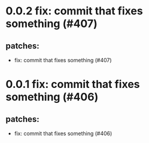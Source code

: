 # 0.0.2 fix: commit that fixes something (#407)

## patches:
* fix: commit that fixes something (#407)

# 0.0.1 fix: commit that fixes something (#406)

## patches:
* fix: commit that fixes something (#406)

